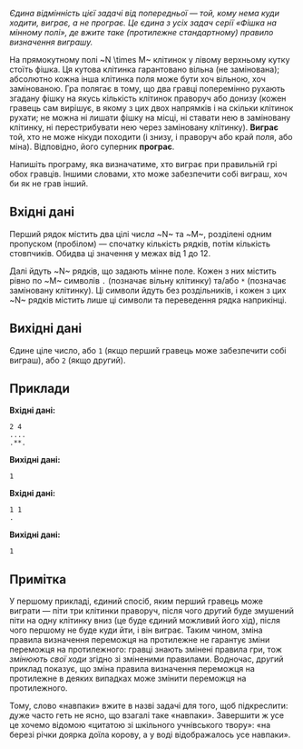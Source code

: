 ﻿*Єдина відмінність цієї задачі від попередньої — той, кому нема куди ходити, виграє, а не програє. Це єдина з усіх задач серії «Фішка на мінному полі», де вжите таке (протилежне стандартному) правило визначення виграшу.*

На прямокутному полі ~N \times M~ клітинок у лівому верхньому кутку стоїть фішка. Ця кутова клітинка гарантовано вільна (не замінована); абсолютно кожна інша клітинка п*о*ля може бути хоч вільною, хоч замінованою.
Гра полягає в тому, що два гравці поперемінно рухають згадану фішку на якусь кількість клітинок праворуч або донизу (кожен гравець сам вирішує, в якому з цих двох напрямків і на скільки клітинок рухати; не можна ні лишати фішку на місці, ні ставати нею в заміновану клітинку, ні перестрибувати нею через заміновану клітинку).
**Виграє** той, хто не може нікуди походити (і знизу, і праворуч або край п*о*ля, або міна). Відповідно, його суперник **програє**.

Напишіть програму, яка визначатиме, хто виграє при правильній грі обох гравців.
Іншими словами, хто може забезпечити собі виграш, хоч би як не грав інший.

## Вхідні дані
Перший рядок містить два цілі числ*а* ~N~ та ~M~, розділені одним пропуском (пробілом) — спочатку кількість рядків, потім кількість стовпчиків. Обидва ці значення у межах від 1 до 12.

Далі йдуть ~N~ рядків, що задають мінне поле. Кожен з них містить рівно по ~M~ символів `.` (позначає вільну клітинку) та/або `*` (позначає заміновану клітинку). Ці символи йдуть без роздільників, і кожен з цих ~N~ рядків містить лише ці символи та переведення рядка наприкінці.

## Вихідні дані
Єдине ціле число, або `1` (якщо перший гравець може забезпечити собі виграш), або `2` (якщо др*у*гий).

## Приклади

**Вхідні дані:**
```
2 4
....
.**.
```
**Вихідні дані:**
```
1
```

**Вхідні дані:**
```
1 1
.
```
**Вихідні дані:**
```
1
```

## Примітка
У першому прикладі, єдиний спосіб, яким перший гравець може виграти — піти три клітинки праворуч, після чого др*у*гий буде змушений піти на одну клітинку вниз (це буде єдиний можливий його хід), після чого першому не буде куди йти, і він в*и*грає.
Таким чином, зміна правила визначення переможця на протилежне не гарантує зміни переможця на протилежного: гравці знають змінені правила гри, тож *змінюють свої ходи* згідно зі зміненими правилами. Водночас, др*у*гий приклад показує, що зміна правила визначення переможця на протилежне в деяких випадках може змінити переможця на протилежного.

Тому, слово «навпаки» вжите в назві задачі для того, щоб підкреслити: дуже часто геть не ясно, що взагалі таке «навпаки». Завершити ж усе це хочемо відомою «цитатою зі шкільного учнівського твору»: «на березі річки доярка доїла корову, а у воді відображалось усе навпаки».
